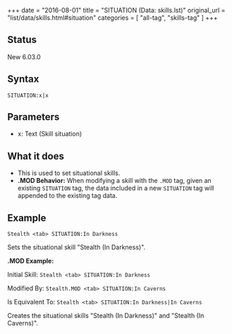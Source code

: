 +++
date = "2016-08-01"
title = "SITUATION (Data: skills.lst)"
original_url = "list/data/skills.html#situation"
categories = [ "all-tag", "skills-tag" ]
+++

## Status

New 6.03.0

## Syntax

`SITUATION:x|x`

## Parameters

-   x: Text (Skill situation)



What it does
------------

-   This is used to set situational skills.
-   **.MOD Behavior:** When modifying a skill with the `.MOD` tag, given
    an existing `SITUATION` tag, the data included in a new `SITUATION`
    tag will appended to the existing tag data.

Example
-------

`Stealth <tab> SITUATION:In Darkness`

Sets the situational skill "Stealth (In Darkness)".

**.MOD Example:**

Initial Skill: `Stealth <tab> SITUATION:In Darkness`

Modified By: `Stealth.MOD <tab> SITUATION:In Caverns`

Is Equivalent To: `Stealth <tab> SITUATION:In Darkness|In Caverns`

Creates the situational skills "Stealth (In Darkness)" and "Stealth (In
Caverns)".

